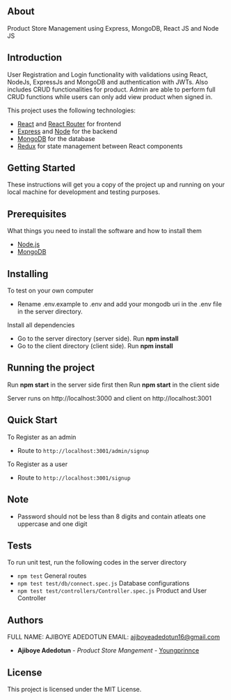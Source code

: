 ## About

Product Store Management using Express, MongoDB, React JS and Node JS

## Introduction

User Registration and Login functionality with validations using React, NodeJs, ExpressJs and MongoDB and authentication with JWTs. Also includes CRUD functionalities for product. Admin are able to perform full CRUD functions while users can only add view product when signed in.

This project uses the following technologies:

- [React](https://reactjs.org) and [React Router](https://reacttraining.com/react-router/) for frontend
- [Express](http://expressjs.com/) and [Node](https://nodejs.org/en/) for the backend
- [MongoDB](https://www.mongodb.com/) for the database
- [Redux](https://redux.js.org/basics/usagewithreact) for state management between React components

## Getting Started

These instructions will get you a copy of the project up and running on your local machine for development and testing purposes.

## Prerequisites

What things you need to install the software and how to install them
* [Node.js](https://nodejs.org/en/)
* [MongoDB](https://www.mongodb.com/)

## Installing

To test on your own computer

- Rename .env.example to .env and add your mongodb uri in the .env file in the server directory.

Install all dependencies

- Go to the server directory (server side). Run **npm install**
- Go to the client directory (client side). Run **npm install**

## Running the project

Run **npm start** in the server side first then 
Run **npm start** in the client side

Server runs on http://localhost:3000 and client on http://localhost:3001

## Quick Start

To Register as an admin

- Route to `http://localhost:3001/admin/signup`

To Register as a user

- Route to `http://localhost:3001/signup`

## Note

- Password should not be less than 8 digits and contain atleats one uppercase and one digit

## Tests
To run unit test, run the following codes in the server directory

 - `npm test`   General routes
 - `npm test test/db/connect.spec.js`  Database configurations
 - `npm test test/controllers/Controller.spec.js` Product and User Controller

## Authors

FULL NAME: AJIBOYE ADEDOTUN
EMAIL: ajiboyeadedotun16@gmail.com

* **Ajiboye Adedotun** - *Product Store Mangement* - [Youngprinnce](https://github.com/youngprinnce)


## License

This project is licensed under the MIT License.